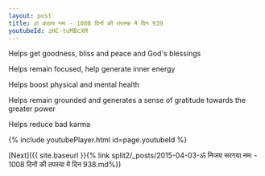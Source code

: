 ```yaml
---
layout: post
title: ॐ कंठाय नमः - 1008 दिनों की तपस्या में दिन 939
youtubeId: zHC-tuMBcXM
---
```

 
 
Helps get goodness, bliss and peace and God's blessings
 
Helps remain focused, help generate inner energy 
 
Helps boost physical and mental health 
 
Helps remain grounded and generates a sense of gratitude towards the greater power 
 
Helps reduce bad karma
 
 
 
 


{% include youtubePlayer.html id=page.youtubeId %}
 
[Next]({{ site.baseurl }}{% link  split2/_posts/2015-04-03-ॐ निजय सरगया नमः - 1008 दिनों की तपस्या में दिन 938.md%})
 
